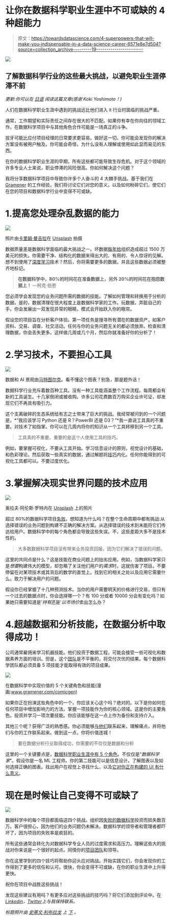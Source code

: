 # 让你在数据科学职业生涯中不可或缺的 4 种超能力

> 原文：<https://towardsdatascience.com/4-superpowers-that-will-make-you-indispensable-in-a-data-science-career-6571e8e7d504?source=collection_archive---------19----------------------->

![](img/f3b587d770fafa94425008e01f934617.png)

## 了解数据科学行业的这些最大挑战，以避免职业生涯停滞不前

*更新:你可以在* [*日语*](https://ainow.ai/2020/09/21/227685/) *阅读这篇文章(感谢 Koki Yoshimoto！)*

人们在数据科学职业生涯中遇到的挑战远比他们进入 it 行业时面临的挑战严重。

通常，工作期望和实际责任之间存在很大的不匹配。如果你有幸在你向往的领域工作，在数据科学项目中与其他角色合作可能是一场真正的斗争。

拔牙可能比应付项目经理的日常要求更容易。做好这一切，你可能会发现你的解决方案没有被用户触及。你可能会奇怪，为什么没有人理解或使用如此显而易见的东西。

在你的数据科学职业生涯的早期，所有这些都可能导致生存危机。对于这个领域的许多专业人士来说，职业停滞的风险很高。你如何解决这个问题？

我将分享数据科学项目中导致你许多个人奋斗的 4 大棘手挑战。基于我们在 [Gramener](https://gramener.com/) 的工作经验，我们将讨论它们对您的意义。以及如何粉碎它们，使它们在您的项目和数据科学行业中变得不可或缺。

# 1.提高您处理杂乱数据的能力

![](img/e53e38ffb98e7f936e6966a56491952b.png)

照片由[卡里姆·曼吉拉](https://unsplash.com/@karim_manjra?utm_source=unsplash&utm_medium=referral&utm_content=creditCopyText)在 [Unsplash](https://unsplash.com/s/photos/broom?utm_source=unsplash&utm_medium=referral&utm_content=creditCopyText) 拍摄

数据质量差是数据科学面临的最大挑战之一。坏数据[每年给](https://www.gartner.com/smarterwithgartner/how-to-create-a-business-case-for-data-quality-improvement/)组织造成超过 1500 万美元的损失。你需要干净、结构化的数据来得出大的、有用的、令人惊讶的见解。想不到使用了[深度学习](/decoding-deep-learning-a-big-lie-or-the-next-big-thing-b924298f26d4)技术？然后，你将需要更多的数据，并且这些数据必须被整齐地标记。

> **在数据科学中，80%的时间花在准备数据上，另外 20%的时间花在抱怨数据上！** —柯克·伯恩

您必须学会发现您的业务问题所需的数据的技能。了解如何管理和转换用于分析的数据。是的，数据清理在很大程度上是数据科学家的工作。玩数据，弄脏自己的手。你会发展出一双发现异常的眼睛，模式会开始跃入你的眼帘。

假设您的项目旨在分析客户体验。第一项任务是搜寻所有潜在的数据资产，如客户资料、交易、调查、社交活动。任何与你的业务问题无关的都必须放弃。检查和清理数据，你会丢失更多。这样做几周或几个月，然后你就准备好你的分析了！

# 2.学习技术，不要担心工具

![](img/de8c8448d13e8964a17b0791fa9926d5.png)

数据和 AI 景观由[马特图尔克](https://mattturck.com/data2019/)。看不懂这个图表？别急，那是题外话！

数据科学行业充斥着数百种工具。没有一种工具能涵盖整个工作流程。每周都会有新的工具诞生。十几家倒闭或被收购。许多公司花费数百万购买企业许可证，却发现它们不再具有吸引力。

这个支离破碎的生态系统给有志之士带来了巨大的挑战。我经常被问到的一个问题是，*“我应该学习 Python 还是 R？PowerBI 还是 D3？”*我一直说工具真的不重要。对技术了如指掌。你可以在几周内将你的知识从一个工具转移到另一个工具。

> 工具真的不重要。重要的是这个人使用工具的技巧。

例如，要掌握可视化，不要从工具开始。学习信息设计的原则，视觉设计的基础，和色彩理论。然后获取一些真实的数据，通过解题将[技巧](/murdering-a-legendary-data-story-what-can-we-learn-from-a-grammar-of-graphics-ad6ca42f5e30)内化。任何你能得到的可视化工具都可以。不要过度优化。

# 3.掌握解决现实世界问题的技术应用

![](img/a9637a817729b698f6f7deb4759032c6.png)

奥拉夫·阿伦斯·罗特内在 [Unsplash](https://unsplash.com/s/photos/solve-problems?utm_source=unsplash&utm_medium=referral&utm_content=creditCopyText) 上的照片

超过 80%的数据科学项目[失败](https://blogs.gartner.com/andrew_white/2019/01/03/our-top-data-and-analytics-predicts-for-2019/)。想知道为什么吗？在整个生命周期中都有挑战:从选择错误的业务问题到构建不正确的解决方案。从选择错误的技术到未能将它们传达给用户。数据科学中的每个角色都会导致这些失误。不，这些差距大多不是技术性的。

> 大多数数据科学项目没有带来业务投资回报，因为它们解决了错误的问题。

这里的共同点是什么？这是技能在商业问题上的拙劣应用。例如，当数据科学家只是*想要*构建伟大的模型，却忽略了关注他们用户的*需求*时，这就伤害了项目。不要停留在对某项技术或其背后的数学的直觉上。找到它的相关之处以及应用它需要什么。致力于解决用户的问题。

假设你已经掌握了十几种预测技术。当你的用户需要明天的价格进行交易，但只有一个过去的数据点时，你会选择哪一个？有 100 分或者 10000 分会有变化吗？如果她只需要知道是'*持有*还是'*以市场价*卖出怎么办？

# 4.超越数据和分析技能，在数据分析中取得成功！

公司通常雇佣来学习机器技能。他们投资于数据工程，可能会接受一些可视化和数据素养方面的培训。但是，这个[团队](/what-are-the-3-stages-where-data-science-teams-fail-e9f8bcd86825)是不平衡的，将交付次优的结果。每个数据科学团队都必须具备 5 项技能才能取得有效的项目成果。

![](img/64ccc2381fb8fc1328d60497925e42a9.png)

在数据科学中实现价值的 5 个关键角色和技能(漫画:www.gramener.com/comicgen)

如果你正在扮演这些角色中的一个，你应该关心这个吗？绝对的。以下是你如何在任何项目中增加影响力的方法。掌握一项技能作为你的核心领域。这是你的主要角色。投资并学习一项次要技能。你应该能够在这一点上作为备份和支持介入。

其他三个呢？获得广泛的熟悉感。你必须能够[与他们](/whats-the-secret-sauce-to-transforming-into-a-unicorn-in-data-science-94082b01c39d)联系起来，理解痛点，并将他们与你的工作联系起来。做到这一点，你将价值连城！

> 要在数据分析行业取得成功，你需要的不仅仅是数据和分析

这里的一个关键要点是，[数据科学职业生涯中有 5 个角色](/whats-the-secret-sauce-to-transforming-into-a-unicorn-in-data-science-94082b01c39d)。不仅仅是“*数据科学家*”。假设你是一名 ML 工程师。你的第二技能可以是信息设计。了解图表以及如何选择正确的图表。找出用户在视觉上寻找什么，以及[它对你正在构建的 UI 有什么意义](/6-reasons-why-data-visualisation-projects-fail-1ea7a56d7602)。

# 现在是时候让自己变得不可或缺了

![](img/06ca96e0dac8ad958170ceaac8caf267.png)

数据科学中的每个项目都面临这四个挑战。组织因[失败的数据科学](/5-reasons-why-businesses-struggle-to-adopt-deep-learning-85205e11d69a)投资而损失数百万。客户很担心，因为他们的业务问题仍未解决。数据科学的领导者和管理者都吓坏了，因为项目的失败率是疯狂的。

所有这些通常会转化为对数据科学专业人员的过度需求和高压力。理解这些大的挑战对你来说是一个很好的起点。同情你的[项目团队](/a-complete-data-science-team-requires-more-than-just-data-scientists-195cdbbca538)和领导。

你在这里学到的四个技巧将帮助你迎头应对挑战。开始实践它们，你会发现你的工作得到了更多的信任和认可。很快，你会变得不可或缺，在你的职业生涯中上升得更快。

祝你在项目中战胜这些挑战！

发现这些建议有用吗？有更多应对这些挑战的技巧吗？将它们添加到评论中。在[*Linkedin*](https://www.linkedin.com/in/gkesari/)*，*[*Twitter*](http://twitter.com/kesaritweets)*上与我保持联系。*

*标题照片由* [*史蒂文·利布拉龙*](https://unsplash.com/@libs?utm_source=unsplash&utm_medium=referral&utm_content=creditCopyText) *上* [*下*](https://unsplash.com/?utm_source=unsplash&utm_medium=referral&utm_content=creditCopyText) *。*